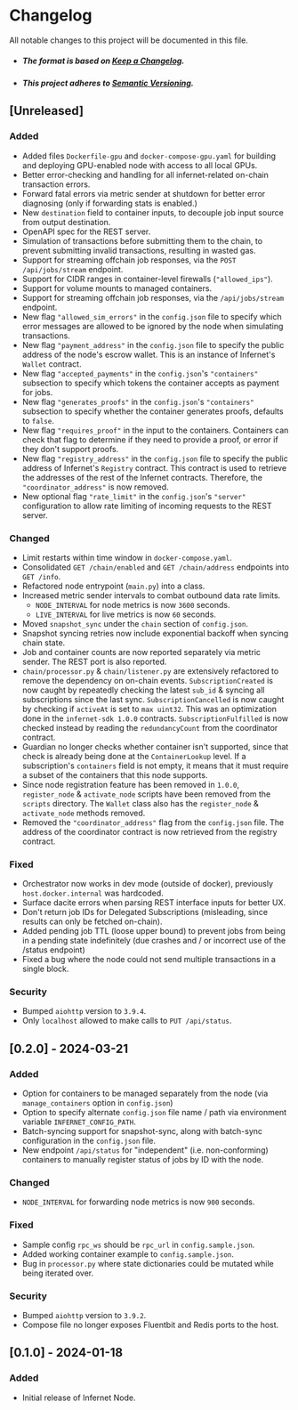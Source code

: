 # Changelog

All notable changes to this project will be documented in this file.

- ##### The format is based on [Keep a Changelog](https://keepachangelog.com/en/1.0.0/).
- ##### This project adheres to [Semantic Versioning](https://semver.org/spec/v2.0.0.html).

## [Unreleased]

### Added
- Added files `Dockerfile-gpu` and `docker-compose-gpu.yaml` for building and deploying GPU-enabled node with access to all local GPUs.
- Better error-checking and handling for all infernet-related on-chain transaction errors.
- Forward fatal errors via metric sender at shutdown for better error diagnosing (only if forwarding stats is enabled.)
- New `destination` field to container inputs, to decouple job input source from output destination.
- OpenAPI spec for the REST server.
- Simulation of transactions before submitting them to the chain, to prevent submitting invalid transactions, resulting in wasted gas.
- Support for streaming offchain job responses, via the `POST /api/jobs/stream` endpoint.
- Support for CIDR ranges in container-level firewalls (`"allowed_ips"`).
- Support for volume mounts to managed containers.
- Support for streaming offchain job responses, via the `/api/jobs/stream` endpoint.
- New flag `"allowed_sim_errors"` in the `config.json` file to specify which error messages are allowed to be ignored by the node when simulating transactions.
- New flag `"payment_address"` in the `config.json` file to specify the public address of the node's escrow wallet. This is an instance of Infernet's `Wallet` contract.
- New flag `"accepted_payments"` in the `config.json`'s `"containers"` subsection to specify which tokens the container accepts as payment for jobs.
- New flag `"generates_proofs"` in the `config.json`'s `"containers"` subsection to specify whether the container generates proofs, defaults to `false`.
- New flag `"requires_proof"` in the input to the containers. Containers can check that flag to determine if they need to provide a proof, or error if they don't support proofs.
- New flag `"registry_address"` in the `config.json` file to specify the public address of Infernet's `Registry` contract. This contract is used to retrieve the addresses
  of the rest of the Infernet contracts. Therefore, the `"coordinator_address"` is now removed.
- New optional flag `"rate_limit"` in the `config.json`'s `"server"` configuration to allow rate limiting of incoming requests to the REST server.

### Changed
- Limit restarts within time window in `docker-compose.yaml`.
- Consolidated `GET /chain/enabled` and `GET /chain/address` endpoints into `GET /info`.
- Refactored node entrypoint (`main.py`) into a class.
- Increased metric sender intervals to combat outbound data rate limits.
  - `NODE_INTERVAL` for node metrics is now `3600` seconds.
  - `LIVE_INTERVAL` for live metrics is now `60` seconds.
- Moved `snapshot_sync` under the `chain` section of `config.json`.
- Snapshot syncing retries now include exponential backoff when syncing chain state.
- Job and container counts are now reported separately via metric sender. The REST port is also reported.
- `chain/processor.py` & `chain/listener.py` are extensively refactored to remove the dependency on on-chain events. `SubscriptionCreated` is now caught by repeatedly
  checking the latest `sub_id` & syncing all subscriptions since the last sync. `SubscriptionCancelled` is now caught by checking if `activeAt` is set to `max uint32`.
  This was an optimization done in the `infernet-sdk 1.0.0` contracts. `SubscriptionFulfilled` is now checked instead by reading the `redundancyCount` from the coordinator contract.
- Guardian no longer checks whether container isn't supported, since that check is already being done at the `ContainerLookup`
  level. If a subscription's `containers` field is not empty, it means that it must require a subset of the containers that this
  node supports.
- Since node registration feature has been removed in `1.0.0`, `register_node` & `activate_node` scripts have been removed from
  the `scripts` directory. The `Wallet` class also has the `register_node` & `activate_node` methods removed.
- Removed the `"coordinator_address"` flag from the `config.json` file. The address of the coordinator contract is now retrieved from the registry contract.

### Fixed
- Orchestrator now works in dev mode (outside of docker), previously `host.docker.internal` was hardcoded.
- Surface dacite errors when parsing REST interface inputs for better UX.
- Don't return job IDs for Delegated Subscriptions (misleading, since results can only be fetched on-chain).
- Added pending job TTL (loose upper bound) to prevent jobs from being in a pending state indefinitely (due crashes and / or incorrect use of the /status endpoint)
- Fixed a bug where the node could not send multiple transactions in a single block.

### Security
- Bumped `aiohttp` version to `3.9.4`.
- Only `localhost` allowed to make calls to `PUT /api/status`.

## [0.2.0] - 2024-03-21

### Added
- Option for containers to be managed separately from the node (via `manage_containers` option in `config.json`)
- Option to specify alternate `config.json` file name / path via environment variable `INFERNET_CONFIG_PATH`.
- Batch-syncing support for snapshot-sync, along with batch-sync configuration in the `config.json` file.
- New endpoint `/api/status` for "independent" (i.e. non-conforming) containers to manually register status of jobs by ID with the node.

### Changed
- `NODE_INTERVAL` for forwarding node metrics is now `900` seconds.

### Fixed
- Sample config `rpc_ws` should be `rpc_url` in `config.sample.json`.
- Added working container example to `config.sample.json`.
- Bug in `processor.py` where state dictionaries could be mutated while being iterated over.

### Security
- Bumped `aiohttp` version to `3.9.2`.
- Compose file no longer exposes Fluentbit and Redis ports to the host.

## [0.1.0] - 2024-01-18

### Added
- Initial release of Infernet Node.
